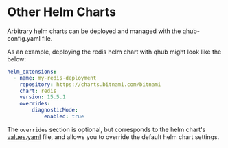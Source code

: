 # Other Helm Charts

Arbitrary helm charts can be deployed and managed with the qhub-config.yaml file.

As an example, deploying the redis helm chart with qhub might look like the below:

```yaml
helm_extensions:
  - name: my-redis-deployment
    repository: https://charts.bitnami.com/bitnami
    chart: redis
    version: 15.5.1
    overrides:
        diagnosticMode:
            enabled: true
```

The `overrides` section is optional, but corresponds to the helm chart's
[values.yaml](https://helm.sh/docs/chart_template_guide/values_files/) file, and allows you to override the default helm
chart settings.

